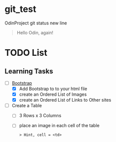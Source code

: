 # git_test
OdinProject
git status
new line
>Hello Odin, again!


# TODO List

## Learning Tasks

- [ ] [Bootstrap](https://getbootstrap.com/docs)
  - [x] Add Bootstrap to to your html file
  - [x] create an Ordered List of Images
  - [x] create an Ordered List of Links to Other sites
- [ ] Create a Table
  - [ ] 3 Rows x 3 Columns
  - [ ] place an image in each cell of the table

        > Hint, cell = <td>

